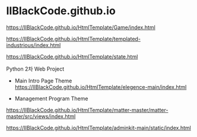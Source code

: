 # IIBlackCode.github.io


https://IIBlackCode.github.io/HtmlTemplate/Game/index.html

https://IIBlackCode.github.io/HtmlTemplate/templated-industrious/index.html

https://IIBlackCode.github.io/HtmlTemplate/state.html



Python 2차 Web Project

  - Main Intro Page Theme
https://IIBlackCode.github.io/HtmlTemplate/elegence-main/index.html


  - Management Program Theme

https://IIBlackCode.github.io/HtmlTemplate/matter-master/matter-master/src/views/index.html

https://IIBlackCode.github.io/HtmlTemplate/adminkit-main/static/index.html
